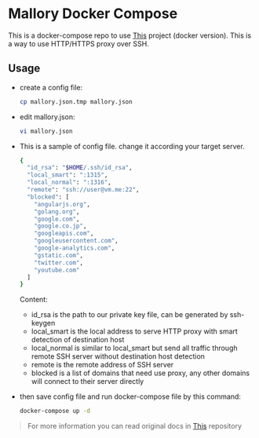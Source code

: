 # Mallory Docker Compose
 This is a docker-compose repo to use [This](https://github.com/justmao945/mallory) project (docker version). This is a way to use HTTP/HTTPS proxy over SSH.
## Usage

  - create a config file:

    ```bash
    cp mallory.json.tmp mallory.json
    ```



  - edit mallory.json:
    ```bash
    vi mallory.json
    ```
  - This is a sample of config file. change it according your target server.
    ```bash
    {
      "id_rsa": "$HOME/.ssh/id_rsa",
      "local_smart": ":1315",
      "local_normal": ":1316",
      "remote": "ssh://user@vm.me:22",
      "blocked": [
        "angularjs.org",
        "golang.org",
        "google.com",
        "google.co.jp",
        "googleapis.com",
        "googleusercontent.com",
        "google-analytics.com",
        "gstatic.com",
        "twitter.com",
        "youtube.com"
      ]
    }
    ```
    Content:

    - id_rsa is the path to our private key file, can be generated by ssh-keygen
    - local_smart is the local address to serve HTTP proxy with smart detection of destination host
    - local_normal is similar to local_smart but send all traffic through remote SSH server without destination host detection
    - remote is the remote address of SSH server
    - blocked is a list of domains that need use proxy, any other domains will connect to their server directly


  - then save config file and run docker-compose file by this command:
    ```bash
    docker-compose up -d

    ```

>  For more information you can read original docs in [This](https://github.com/justmao945/mallory) repository
